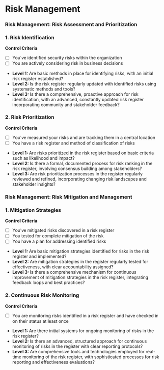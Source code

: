 # Risk Management

### Risk Management: Risk Assessment and Prioritization

### 1. Risk Identification

**Control Criteria**

- [ ]  You’ve identified security risks within the organization
- [ ]  You are actively considering risk in business decisions
- **Level 1:** Are basic methods in place for identifying risks, with an initial risk register established?
- **Level 2:** Is the risk register regularly updated with identified risks using systematic methods and tools?
- **Level 3:** Is there a comprehensive, proactive approach for risk identification, with an advanced, constantly updated risk register incorporating community and stakeholder feedback?

### 2. Risk Prioritization

**Control Criteria**

- [ ]  You’ve measured your risks and are tracking them in a central location
- [ ]  You have a risk register and method of classification of risks
- **Level 1:** Are risks prioritized in the risk register based on basic criteria such as likelihood and impact?
- **Level 2:** Is there a formal, documented process for risk ranking in the risk register, involving consensus building among stakeholders?
- **Level 3:** Are risk prioritization processes in the register regularly reviewed and refined, incorporating changing risk landscapes and stakeholder insights?

### Risk Management: Risk Mitigation and Management

### 1. Mitigation Strategies

**Control Criteria**

- [ ]  You’ve mitigated risks discovered in a risk register
- [ ]  You tested for complete mitigation of the risk
- [ ]  You have a plan for addressing identified risks
- **Level 1:** Are basic mitigation strategies identified for risks in the risk register and implemented?
- **Level 2:** Are mitigation strategies in the register regularly tested for effectiveness, with clear accountability assigned?
- **Level 3:** Is there a comprehensive mechanism for continuous improvement of mitigation strategies in the risk register, integrating feedback loops and best practices?

### 2. Continuous Risk Monitoring

**Control Criteria**

- [ ]  You are monitoring risks identified in a risk register and have checked in on their status at least once
- **Level 1:** Are there initial systems for ongoing monitoring of risks in the risk register?
- **Level 2:** Is there an advanced, structured approach for continuous monitoring of risks in the register with clear reporting protocols?
- **Level 3:** Are comprehensive tools and technologies employed for real-time monitoring of the risk register, with sophisticated processes for risk reporting and effectiveness evaluations?
